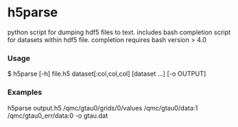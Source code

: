 h5parse
======
python script for dumping hdf5 files to text.
includes bash completion script for datasets within hdf5 file.
completion requires bash version > 4.0

### Usage
$ h5parse [-h] file.h5 dataset[:col,col,col] [dataset ...] [-o OUTPUT]

### Examples
h5parse output.h5 /qmc/gtau0/grids/0/values /qmc/gtau0/data:1 /qmc/gtau0_err/data:0 -o gtau.dat
